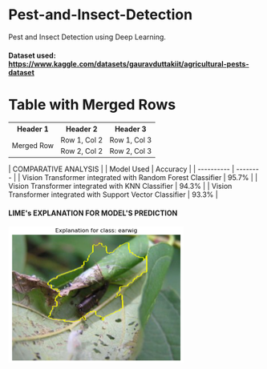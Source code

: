 # Pest-and-Insect-Detection
Pest and Insect Detection using Deep Learning. 

#### Dataset used: https://www.kaggle.com/datasets/gauravduttakiit/agricultural-pests-dataset


# Table with Merged Rows

<table>
  <tr>
    <th>Header 1</th>
    <th>Header 2</th>
    <th>Header 3</th>
  </tr>
  <tr>
    <td rowspan="2">Merged Row</td>
    <td>Row 1, Col 2</td>
    <td>Row 1, Col 3</td>
  </tr>
  <tr>
    <td>Row 2, Col 2</td>
    <td>Row 2, Col 3</td>
  </tr>
</table>


| COMPARATIVE ANALYSIS  |
| Model Used | Accuracy |
| ---------- | -------- |
| Vision Transformer integrated with Random Forest Classifier | 95.7% |
| Vision Transformer integrated with KNN Classifier | 94.3% |
| Vision Transformer integrated with Support Vector Classifier | 93.3% |

#### LIME's EXPLANATION FOR MODEL'S PREDICTION

<img src="LIME's Explanation.png" width="350">
